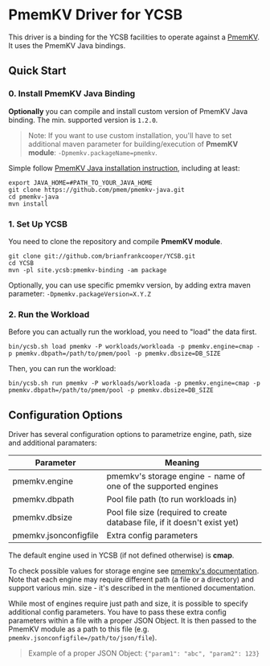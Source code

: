 <!--
Copyright (c) 2015 - 2021 YCSB contributors. All rights reserved.

Licensed under the Apache License, Version 2.0 (the "License"); you
may not use this file except in compliance with the License. You
may obtain a copy of the License at

http://www.apache.org/licenses/LICENSE-2.0

Unless required by applicable law or agreed to in writing, software
distributed under the License is distributed on an "AS IS" BASIS,
WITHOUT WARRANTIES OR CONDITIONS OF ANY KIND, either express or
implied. See the License for the specific language governing
permissions and limitations under the License. See accompanying
LICENSE file.
-->

# PmemKV Driver for YCSB
This driver is a binding for the YCSB facilities to operate against a [PmemKV](https://github.com/pmem/pmemkv).
It uses the PmemKV Java bindings.

## Quick Start

### 0. Install PmemKV Java Binding
**Optionally** you can compile and install custom version of PmemKV Java binding.
The min. supported version is `1.2.0`.

>Note: If you want to use custom installation, you'll have to set additional
>maven parameter for building/execution of **PmemKV module**: `-Dpmemkv.packageName=pmemkv`.

Simple follow [PmemKV Java installation instruction](https://github.com/pmem/pmemkv-java#installation),
including at least:

    export JAVA_HOME=#PATH_TO_YOUR_JAVA_HOME
    git clone https://github.com/pmem/pmemkv-java.git
    cd pmemkv-java
    mvn install

### 1. Set Up YCSB
You need to clone the repository and compile **PmemKV module**.

    git clone git://github.com/brianfrankcooper/YCSB.git
    cd YCSB
    mvn -pl site.ycsb:pmemkv-binding -am package

Optionally, you can use specific pmemkv version, by adding extra maven parameter: `-Dpmemkv.packageVersion=X.Y.Z`

### 2. Run the Workload
Before you can actually run the workload, you need to "load" the data first.

    bin/ycsb.sh load pmemkv -P workloads/workloada -p pmemkv.engine=cmap -p pmemkv.dbpath=/path/to/pmem/pool -p pmemkv.dbsize=DB_SIZE

Then, you can run the workload:

    bin/ycsb.sh run pmemkv -P workloads/workloada -p pmemkv.engine=cmap -p pmemkv.dbpath=/path/to/pmem/pool -p pmemkv.dbsize=DB_SIZE

## Configuration Options
Driver has several configuration options to parametrize engine, path, size and additional paramaters:

| Parameter             | Meaning                                                                    |
| --------------------- | -------------------------------------------------------------------------- |
| pmemkv.engine         | pmemkv's storage engine - name of one of the supported engines             |
| pmemkv.dbpath         | Pool file path (to run workloads in)                                       |
| pmemkv.dbsize         | Pool file size (required to create database file, if it doesn't exist yet) |
| pmemkv.jsonconfigfile | Extra config parameters                                                    |

The default engine used in YCSB (if not defined otherwise) is **cmap**.

To check possible values for storage engine see
[pmemkv's documentation](https://github.com/pmem/pmemkv#storage-engines).
Note that each engine may require different path (a file or a directory)
and support various min. size - it's described in the mentioned documentation.

While most of engines require just path and size, it is possible to specify
additional config parameters. You have to pass these extra config parameters
within a file with a proper JSON Object. It is then passed to the PmemKV module
as a path to this file (e.g. `pmemkv.jsonconfigfile=/path/to/json/file`).

>Example of a proper JSON Object: `{"param1": "abc", "param2": 123}`
